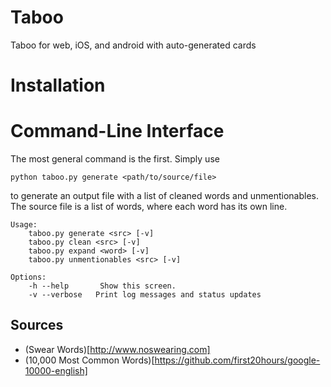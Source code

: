 # Taboo

Taboo for web, iOS, and android with auto-generated cards

# Installation



# Command-Line Interface

The most general command is the first. Simply use

```
python taboo.py generate <path/to/source/file>
```

to generate an output file with a list of cleaned words and unmentionables.
The source file is a list of words, where each word has its own line.

```
Usage:
    taboo.py generate <src> [-v]
    taboo.py clean <src> [-v]
    taboo.py expand <word> [-v]
    taboo.py unmentionables <src> [-v]

Options:
    -h --help       Show this screen.
    -v --verbose   Print log messages and status updates
```

## Sources

- (Swear Words)[http://www.noswearing.com]
- (10,000 Most Common Words)[https://github.com/first20hours/google-10000-english]
